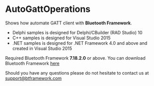 # AutoGattOperations

Shows how automate GATT client with **Bluetooth Framework**.

* Delphi samples is designed for Delphi/CBuilder (RAD Studio) 10
* C++ samples is designed for Visual Studio 2015
* .NET samples is designed for .NET Framework 4.0 and above and created in Visual Studio 2015

Required Bluetooth Framework **7.18.2.0** or above. You can download Bluetooth Framework [here](https://www.btframework.com/bluetoothframework.htm)

Should you have any questions please do not hesitate to contact us at support@btframework.com
